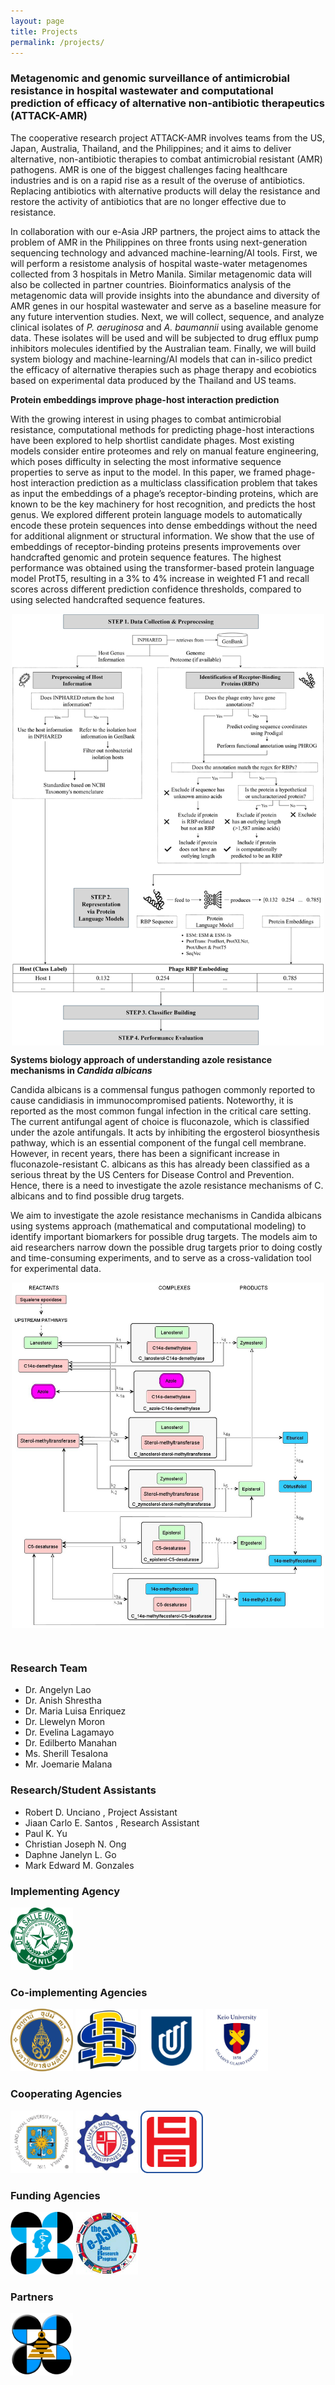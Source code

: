 ```yaml
---
layout: page
title: Projects
permalink: /projects/
---
```

<a id="attack_amr"><a/>
### **Metagenomic and genomic surveillance of antimicrobial resistance in hospital wastewater and computational prediction of efficacy of alternative non-antibiotic therapeutics (ATTACK-AMR)**

The cooperative research project ATTACK-AMR involves teams from the US, Japan, Australia, Thailand, and the Philippines; and it aims to deliver alternative, non-antibiotic therapies to combat antimicrobial resistant (AMR) pathogens. AMR is one of the biggest challenges facing healthcare industries and is on a rapid rise as a result of the overuse of antibiotics. Replacing antibiotics with alternative products will delay the resistance and restore the activity of antibiotics that are no longer effective due to resistance.

In collaboration with our e-Asia JRP partners, the project aims to attack the problem of AMR in the Philippines on three fronts using next-generation sequencing technology and advanced machine-learning/AI tools. First, we will perform a resistome analysis of hospital waste-water metagenomes collected from 3 hospitals in Metro Manila. Similar metagenomic data will also be collected in partner countries. Bioinformatics analysis of the metagenomic data will provide insights into the abundance and diversity of AMR genes in our hospital wastewater and serve as a baseline measure for any future intervention studies.  Next, we will collect, sequence, and analyze clinical isolates of *P. aeruginosa* and *A. baumannii* using available genome data. These isolates will be used and will be subjected to drug efflux pump inhibitors molecules identified by the Australian team. Finally, we will build system biology and machine-learning/AI models that can in-silico predict the efficacy of alternative therapies such as phage therapy and ecobiotics based on experimental data produced by the Thailand and US teams.

**Protein embeddings improve phage-host interaction prediction**

With the growing interest in using phages to combat antimicrobial resistance, computational methods for predicting phage-host interactions have been explored to help shortlist candidate phages. Most existing models consider entire proteomes and rely on manual feature engineering, which poses difficulty in selecting the most informative sequence properties to serve as input to the model. In this paper, we framed phage-host interaction prediction as a multiclass classification problem that takes as input the embeddings of a phage’s receptor-binding proteins, which are known to be the key machinery for host recognition, and predicts the host genus. We explored different protein language models to automatically encode these protein sequences into dense embeddings without the need for additional alignment or structural information. We show that the use of embeddings of receptor-binding proteins presents improvements over handcrafted genomic and protein sequence features. The highest performance was obtained using the transformer-based protein language model ProtT5, resulting in a 3% to 4% increase in weighted F1 and recall scores across different prediction confidence thresholds, compared to using selected handcrafted sequence features.

<p style='text-align:center;'>
	<img src='/assets/protein-phi.png' width='500' align='middle' />
</p>

**Systems biology approach of understanding azole resistance mechanisms in *Candida albicans***

Candida albicans is a commensal fungus pathogen commonly reported to cause candidiasis in immunocompromised patients. Noteworthy, it is reported as the most common fungal infection in the critical care setting. The current antifungal agent of choice is fluconazole, which is classified under the azole antifungals. It acts by inhibiting the ergosterol biosynthesis pathway, which is an essential component of the fungal cell membrane. However, in recent years, there has been a significant increase in fluconazole-resistant C. albicans as this has already been classified as a serious threat by the US Centers for Disease Control and Prevention. Hence, there is a need to investigate the azole resistance mechanisms of C. albicans and to find possible drug targets. 

We aim to investigate the azole resistance mechanisms in Candida albicans using systems approach (mathematical and computational modeling) to identify important biomarkers for possible drug targets. The models aim to aid researchers narrow down the possible drug targets prior to doing costly and time-consuming experiments, and to serve as a cross-validation tool for experimental data.

<p style='text-align:center;'>
	<img src='/assets/erg-pathway.jpg' width='500' align='middle' />
</p>

<br>

### **Research Team**
- Dr. Angelyn Lao [<i class="fa-regular fa-envelope"></i>](mailto:angelyn.lao@dlsu.edu.ph)
- Dr. Anish Shrestha [<i class="fa-regular fa-envelope"></i>](mailto:anish.shrestha@dlsu.edu.ph)
- Dr. Maria Luisa Enriquez [<i class="fa-regular fa-envelope"></i>](mailto:ma.luisa.enriquez@dlsu.edu.ph)
- Dr. Llewelyn Moron [<i class="fa-regular fa-envelope"></i>](mailto:llewelyn.moron@dlsu.edu.ph)
- Dr. Evelina Lagamayo
- Dr. Edilberto Manahan
- Ms. Sherill Tesalona
- Mr. Joemarie Malana

### **Research/Student Assistants**
- Robert D. Unciano [<i class="fa-regular fa-envelope"></i>](mailto:robert.unciano@dlsu.edu.ph), Project Assistant
- Jiaan Carlo E. Santos [<i class="fa-regular fa-envelope"></i>](mailto:jiaan_carlo_santos@dlsu.edu.ph), Research Assistant
- Paul K. Yu [<i class="fa-regular fa-envelope"></i>](mailto:paul_k_yu@dlsu.edu.ph)
- Christian Joseph N. Ong [<i class="fa-regular fa-envelope"></i>](mailto:christian_joseph_ong@dlsu.edu.ph)
- Daphne Janelyn L. Go [<i class="fa-regular fa-envelope"></i>](mailto:daphne_janelyn_go@dlsu.edu.ph)
- Mark Edward M. Gonzales [<i class="fa-regular fa-envelope"></i>](mailto:mark_gonzales@dlsu.edu.ph)

### **Implementing Agency**

<a href='https://www.dlsu.edu.ph/'><img src='/assets/dlsu-logo.png' width='100' height='100' /></a>

### **Co-implementing Agencies**

<a href='https://mahidol.ac.th/'><img src='/assets/mahidol-logo.svg' width='100' height='100' /></a>
<a href='https://www.sdstate.edu/'><img src='/assets/sdstate-logo.png' width='100' height='100' /></a>
<a href='https://www.unisa.edu.au/'><img src='/assets/unisa-logo.png' width='100' height='100' /></a>
<a href='https://www.keio.ac.jp/en/'><img src='/assets/keio-logo.png' width='100' height='100' /></a>

### **Cooperating Agencies**

<a href='https://www.ust.edu.ph/'><img src='/assets/ust-logo.jpg' width='100' height='100' /></a>
<a href='https://www.stlukes.com.ph/'><img src='/assets/slmc-logo.jpg' width='100' height='100' /></a>
<a href='https://cghmc.com.ph/'><img src='/assets/chi-gen-logo.png' width='100' height='100' /></a>

### **Funding Agencies** 

<a href='https://www.pchrd.dost.gov.ph/'><img src='/assets/dost-pchrd-logo.png' width='100' height='100' /></a>
<a href='https://www.the-easia.org/jrp/'><img src='/assets/easia-jrp-logo.png' width='100' height='100' /></a>

### **Partners**

<a href='https://www.sei.dost.gov.ph/'><img src='/assets/dost-sei-logo.png' width='100' height='100' /></a>
